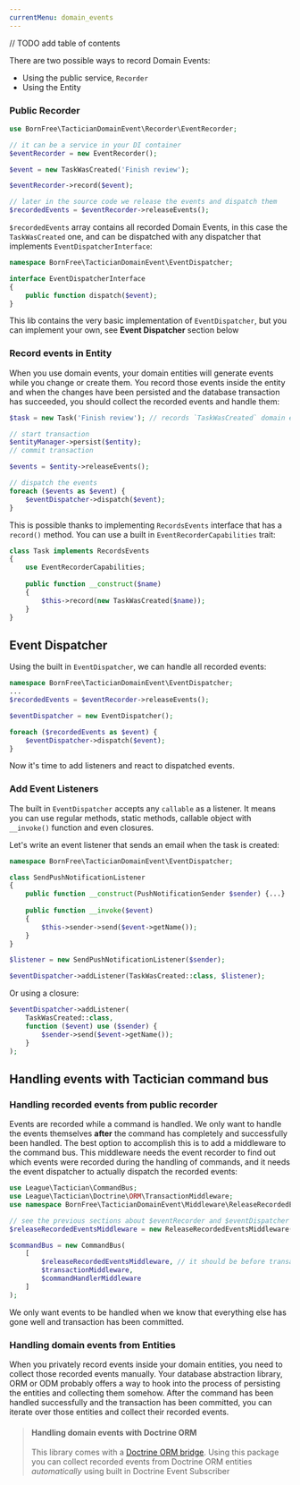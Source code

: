 ```yaml
---
currentMenu: domain_events
---
```


// TODO add table of contents 


There are two possible ways to record Domain Events:

* Using the public service, `Recorder`
* Using the Entity

### Public Recorder

```php
use BornFree\TacticianDomainEvent\Recorder\EventRecorder;

// it can be a service in your DI container
$eventRecorder = new EventRecorder();

$event = new TaskWasCreated('Finish review');

$eventRecorder->record($event);

// later in the source code we release the events and dispatch them
$recordedEvents = $eventRecorder->releaseEvents();
```

`$recordedEvents` array contains all recorded Domain Events, in this case the `TaskWasCreated` one, and can be dispatched with any dispatcher that implements `EventDispatcherInterface`:
 
 ```php
 namespace BornFree\TacticianDomainEvent\EventDispatcher;
 
 interface EventDispatcherInterface
 {
     public function dispatch($event);
 }
 ```
 
 This lib contains the very basic implementation of `EventDispatcher`, but you can implement your own, see **Event Dispatcher** section below

### Record events in Entity

When you use domain events, your domain entities will generate events while you change or create them. You record those events inside the entity and when the changes have been persisted and the database transaction has succeeded, you should collect the recorded events and handle them:

```php
$task = new Task('Finish review'); // records `TaskWasCreated` domain event

// start transaction
$entityManager->persist($entity);
// commit transaction

$events = $entity->releaseEvents();

// dispatch the events
foreach ($events as $event) {
    $eventDispatcher->dispatch($event);
}
```

This is possible thanks to implementing `RecordsEvents` interface that has a `record()` method. You can use a built in `EventRecorderCapabilities` trait:

```php
class Task implements RecordsEvents
{
    use EventRecorderCapabilities;
    
    public function __construct($name)
    {
        $this->record(new TaskWasCreated($name));
    }
}

```

## Event Dispatcher

Using the built in `EventDispatcher`, we can handle all recorded events:

```php
namespace BornFree\TacticianDomainEvent\EventDispatcher;
...
$recordedEvents = $eventRecorder->releaseEvents();

$eventDispatcher = new EventDispatcher();

foreach ($recordedEvents as $event) {
    $eventDispatcher->dispatch($event);
}
```

Now it's time to add listeners and react to dispatched events.

### Add Event Listeners

The built in `EventDispatcher` accepts any `callable` as a listener. It means you can use regular methods, static methods, callable object with `__invoke()` function and even closures.

Let's write an event listener that sends an email when the task is created:

```php
namespace BornFree\TacticianDomainEvent\EventDispatcher;

class SendPushNotificationListener
{
    public function __construct(PushNotificationSender $sender) {...}
    
    public function __invoke($event)
    {
        $this->sender->send($event->getName());
    }
}

$listener = new SendPushNotificationListener($sender);

$eventDispatcher->addListener(TaskWasCreated::class, $listener);
```

Or using a closure:

```php
$eventDispatcher->addListener(
    TaskWasCreated::class,
    function ($event) use ($sender) {
        $sender->send($event->getName());
    }
);

```

## Handling events with Tactician command bus

### Handling recorded events from public recorder

Events are recorded while a command is handled. We only want to handle the events themselves **after** the command has completely and successfully been handled. The best option to accomplish this is to add a middleware to the command bus. This middleware needs the event recorder to find out which events were recorded during the handling of commands, and it needs the event dispatcher to actually dispatch the recorded events:

```php
use League\Tactician\CommandBus;
use League\Tactician\Doctrine\ORM\TransactionMiddleware;
use namespace BornFree\TacticianDomainEvent\Middleware\ReleaseRecordedEventsMiddleware;

// see the previous sections about $eventRecorder and $eventDispatcher
$releaseRecordedEventsMiddleware = new ReleaseRecordedEventsMiddleware($eventRecorder, $eventDispatcher);

$commandBus = new CommandBus(
    [
        $releaseRecordedEventsMiddleware, // it should be before transaction middleware
        $transactionMiddleware,
        $commandHandlerMiddleware
    ]
);

```

We only want events to be handled when we know that everything else has gone well and transaction has been committed.

### Handling domain events from Entities

When you privately record events inside your domain entities, you need to collect those recorded events manually. Your database abstraction library, ORM or ODM probably offers a way to hook into the process of persisting the entities and collecting them somehow. After the command has been handled successfully and the transaction has been committed, you can iterate over those entities and collect their recorded events.

> #### Handling domain events with Doctrine ORM
> 
> This library comes with a [Doctrine ORM bridge](https://bornfreee.github.io/tactician-doctrine-domain-events). Using this package you can collect recorded events from Doctrine ORM entities *automatically* using built in Doctrine Event Subscriber
